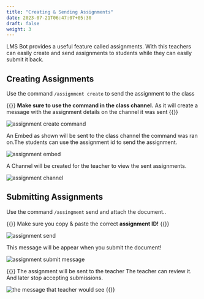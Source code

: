 ```yaml
---
title: "Creating & Sending Assignments"
date: 2023-07-21T06:47:07+05:30
draft: false
weight: 3
---
```


LMS Bot provides a useful feature called assignments. With this teachers can easily create and send assignments to students while they can easily submit it back.

## Creating Assignments

Use the command `/assignment create` to send the assignment to the class

{{<tip>}}
**Make sure to use the command in the class channel.** As it will create a message with the assignment details on the channel it was sent
{{</tip>}}

![assignment create command](https://media.discordapp.net/attachments/1130869397733523570/1130885168375287888/image.png)

An Embed as shown will be sent to the class channel the command was ran on.The students can use the assignment id to send the assignment.

![assignment embed](https://media.discordapp.net/attachments/1130869397733523570/1130886202996830310/image.png)

A Channel will be created for the teacher to view the sent assignments.

![assignment channel](https://media.discordapp.net/attachments/1130869397733523570/1130886385985933394/image.png)

## Submitting Assignments

Use the command `/assingment` send and attach the document..

{{<tip>}}
Make sure you copy & paste the correct **assignment ID!**
{{</tip>}}

![assignment send](https://media.discordapp.net/attachments/1047524395893137510/1131816468946890832/image.png)

This message will be appear when you submit the document!

![assignment submit message](https://media.discordapp.net/attachments/1130869397733523570/1130890408155676682/image.png)

{{<tip>}}
The assignment will be sent to the teacher
The teacher can review it. And later stop accepting submissions.

![the message that teacher would see](https://media.discordapp.net/attachments/1130869397733523570/1130890838210257027/image.png)
{{</tip>}}
